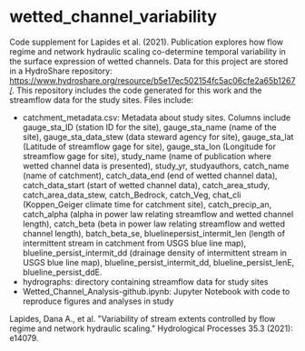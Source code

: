 # wetted_channel_variability

Code supplement for Lapides et al. (2021). Publication explores how flow regime and network hydraulic scaling co-determine temporal variability in the surface expression of wetted channels. Data for this project are stored in a HydroShare repository: https://www.hydroshare.org/resource/b5e17ec502154fc5ac06cfe2a65b1267/. This repository includes the code generated for this work and the streamflow data for the study sites. Files include:

*  catchment_metadata.csv: Metadata about study sites. Columns include gauge_sta_ID (station ID for the site), gauge_sta_name (name of the site), gauge_sta_data_stew (data steward agency for site), gauge_sta_lat (Latitude of streamflow gage for site), gauge_sta_lon (Longitude for streamflow gage for site), study_name (name of publication where wetted channel data is presented), study_yr, studyauthors, catch_name (name of catchment), catch_data_end (end of wetted channel data), catch_data_start (start of wetted channel data), catch_area_study, catch_area_data_stew, catch_Bedrock, catch_Veg, chat_cli (Koppen_Geiger climate time for catchment site), catch_precip_an, catch_alpha (alpha in power law relating streamflow and wetted channel length), catch_beta (beta in power law relating streamflow and wetted channel length), batch_beta_se, bluelinepersist_intermit_len (length of intermittent stream in catchment from USGS blue line map), blueline_persist_intermit_dd (drainage density of intermittent stream in USGS blue line map), blueline_persist_intermit_dd, blueline_persist_lenE, blueline_persist_ddE.
*  hydrographs: directory containing streamflow data for study sites
*  Wetted_Channel_Analysis-github.ipynb: Jupyter Notebook with code to reproduce figures and analyses in study


Lapides, Dana A., et al. "Variability of stream extents controlled by flow regime and network hydraulic scaling." Hydrological Processes 35.3 (2021): e14079.
